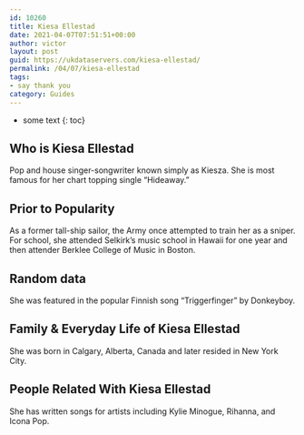 ```yaml
---
id: 10260
title: Kiesa Ellestad
date: 2021-04-07T07:51:51+00:00
author: victor
layout: post
guid: https://ukdataservers.com/kiesa-ellestad/
permalink: /04/07/kiesa-ellestad
tags:
- say thank you
category: Guides
---
```


* some text
{: toc}


## Who is Kiesa Ellestad



Pop and house singer-songwriter known simply as Kiesza. She is most famous for her chart topping single &#8220;Hideaway.&#8221;

                
                
                
## Prior to Popularity



As a former tall-ship sailor, the Army once attempted to train her as a sniper. For school, she attended Selkirk&#8217;s music school in Hawaii for one year and then attender Berklee College of Music in Boston.

                
                
                
## Random data



She was featured in the popular Finnish song &#8220;Triggerfinger&#8221; by Donkeyboy.

                
                
                
## Family & Everyday Life of Kiesa Ellestad



She was born in Calgary, Alberta, Canada and later resided in New York City.

                
                
                
## People Related With Kiesa Ellestad



She has written songs for artists including Kylie Minogue, Rihanna, and Icona Pop.

                
              
            
          
          
          